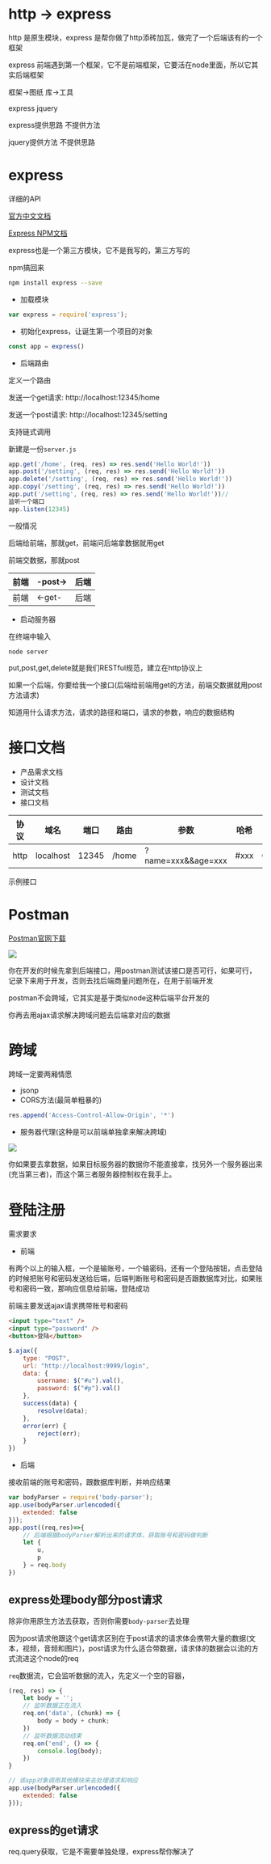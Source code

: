 # http -> express

http 是原生模块，express 是帮你做了http添砖加瓦，做完了一个后端该有的一个框架

express 前端遇到第一个框架，它不是前端框架，它要活在node里面，所以它其实后端框架

框架->图纸  库->工具

express    jquery

express提供思路 不提供方法

jquery提供方法 不提供思路

# express

详细的API

[官方中文文档](http://www.expressjs.com.cn/)

[Express NPM文档](https://www.npmjs.com/package/express)

express也是一个第三方模块，它不是我写的，第三方写的

npm搞回来 

```bash
npm install express --save
```

- 加载模块
```js
var express = require('express');
```

- 初始化express，让诞生第一个项目的对象

```js
const app = express()
```

- 后端路由

定义一个路由

发送一个get请求: http://localhost:12345/home

发送一个post请求: http://localhost:12345/setting

支持链式调用

新建是一份`server.js`
```js
app.get('/home', (req, res) => res.send('Hello World!'))
app.post('/setting', (req, res) => res.send('Hello World!'))
app.delete('/setting', (req, res) => res.send('Hello World!'))
app.copy('/setting', (req, res) => res.send('Hello World!'))
app.put('/setting', (req, res) => res.send('Hello World!'))// 
监听一个端口
app.listen(12345)
```

一般情况


后端给前端，那就get，前端问后端拿数据就用get

前端交数据，那就post

|前端|-post->|后端|
|-|-|-|
|前端|<-get-|后端|


- 启动服务器

在终端中输入
```
node server
```

put,post,get,delete就是我们RESTful规范，建立在http协议上


如果一个后端，你要给我一个接口(后端给前端用get的方法，前端交数据就用post方法请求)


知道用什么请求方法，请求的路径和端口，请求的参数，响应的数据结构

# 接口文档

- 产品需求文档
- 设计文档
- 测试文档
- 接口文档

|协议|域名|端口|路由|参数|哈希|类型|
|-|-|-|-|-|-|-|
|http|localhost|12345|/home|?name=xxx&&age=xxx|#xxx|GET|

示例接口


# Postman

[Postman官网下载](https://www.getpostman.com/downloads/)

<img src="1.png" />

你在开发的时候先拿到后端接口，用postman测试该接口是否可行，如果可行，记录下来用于开发，否则去找后端商量问题所在，在用于前端开发

postman不会跨域，它其实是基于类似node这种后端平台开发的

你再去用ajax请求解决跨域问题去后端拿对应的数据

# 跨域

跨域一定要两厢情愿

- jsonp
- CORS方法(最简单粗暴的)
```js
res.append('Access-Control-Allow-Origin', '*')
```
- 服务器代理(这种是可以前端单独拿来解决跨域)

<img src="2.png">

你如果要去拿数据，如果目标服务器的数据你不能直接拿，找另外一个服务器出来(充当第三者)，而这个第三者服务器控制权在我手上。

# 登陆注册

需求要求

- 前端

有两个以上的输入框，一个是输账号，一个输密码，还有一个登陆按钮，点击登陆的时候把账号和密码发送给后端，后端判断账号和密码是否跟数据库对比，如果账号和密码一致，那响应信息给前端，登陆成功

前端主要发送ajax请求携带账号和密码

```html
<input type="text" />
<input type="password" />
<button>登陆</button>
```
```js
$.ajax({
    type: "POST",
    url: "http://localhost:9999/login",
    data: {
        username: $("#u").val(),
        password: $("#p").val()
    },
    success(data) {
        resolve(data);
    },
    error(err) {
        reject(err);
    }
})
```

- 后端

接收前端的账号和密码，跟数据库判断，并响应结果
```js
var bodyParser = require('body-parser');
app.use(bodyParser.urlencoded({
    extended: false
}));
app.post((req,res)=>{
    // 后端根据bodyParser解析出来的请求体，获取账号和密码做判断
    let {
        u,
        p
    } = req.body
})
```

## express处理body部分post请求

除非你用原生方法去获取，否则你需要`body-parser`去处理

因为post请求他跟这个get请求区别在于post请求的请求体会携带大量的数据(文本，视频，音频和图片)，post请求为什么适合带数据，请求体的数据会以流的方式流进这个node的req

`req`数据流，它会监听数据的流入，先定义一个空的容器，
```js
(req, res) => {
    let body = '';
    // 监听数据正在流入
    req.on('data', (chunk) => {
        body = body + chunk;
    })
    // 监听数据流动结束
    req.on('end', () => {
        console.log(body);
    })
}
```

```js
// 该app对象调用其他模块来去处理请求和响应
app.use(bodyParser.urlencoded({
    extended: false
}));
```


## express的get请求

req.query获取，它是不需要单独处理，express帮你解决了

